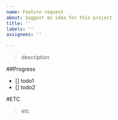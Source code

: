 ```yaml
---
name: Feature request
about: Suggest an idea for this project
title: ''
labels: ''
assignees: ''

---
```


> description

##Progress
- [] todo1
- [] todo2

#ETC
>etc
